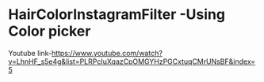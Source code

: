 # HairColorInstagramFilter -Using Color picker
Youtube link-https://www.youtube.com/watch?v=LhnHF_s5e4g&list=PLRPcIuXqazCpOMGYHzPGCxtuqCMrUNsBF&index=5
